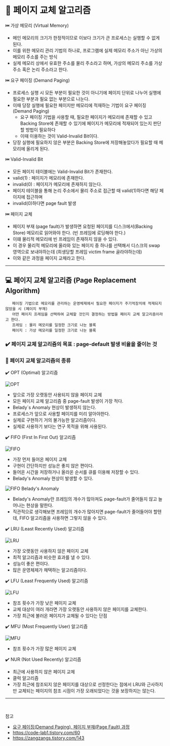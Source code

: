 # :pushpin: 페이지 교체 알고리즘
⏮️ 가상 메모리 (Virtual Memory)
- 메인 메모리의 크기가 한정적이므로 이보다 크기가 큰 프로세스는 실행할 수 없게 된다.
- 이를 위한 메모리 관리 기법의 하나로, 프로그램에 실제 메모리 주소가 아닌 가상의 메모리 주소를 주는 방식
- 실제 메모리 상에서 유효한 주소를 물리 주소라고 하며, 가상의 메모리 주소를 가상 주소 혹은 논리 주소라고 한다.

⏮️ 요구 페이징 (Demand Paging)
- 프로세스 실행 시 모든 부분이 필요한 것이 아니기에 페이지 단위로 나누어 실행에 필요한 부분과 필요 없는 부분으로 나눈다.
- 이때 당장 실행에 필요한 페이지만 메모리에 적재하는 기법이 요구 페이징 (Demand Paging)
  - 요구 페이징 기법을 사용할 때, 필요한 페이지가 메모리에 존재할 수 있고 Backing Store에 존재할 수 있기에 페이지가 메모리에 적재되어 있는지 판단할 방법이 필요하다
  - 이때 이용하는 것이 Valid-Invalid Bit이다.
- 당장 실행에 필요하지 않은 부분은 Backing Store에 저장해놓았다가 필요할 때 메모리에 올리게 된다.

⏮️ Valid-Invalid Bit
- 모든 페이지 테이블에는 Valid-Invalid Bit가 존재한다.
- valid(1) : 페이지가 메모리에 존재한다.
- invalid(0) : 페이지가 메모리에 존재하지 않는다.
- 페이지 테이블을 통해 논리 주소에서 물리 주소로 접근할 때 valid(1)하다면 해당 페이지에 접근하며
- invalid(0)하다면 page fault 발생


⏮️ 페이지 교체
- 페이지 부재 (page fault)가 발생하면 요청된 페이지를 디스크에서(Backing Store) 메모리로 읽어와야 한다. (빈 프레임에 로딩해야 한다.)
- 이떄 물리적 메모리에 빈 프레임이 존재하지 않을 수 있다.
- 이 경우 물리적 메모리에 올라와 있는 페이지 중 하나를 선택해서 디스크의 swap 영역으로 보내야하는데 (희생당할 프레임 victim frame 골라야하는데)
- 이와 같은 과정을 페이지 교체라고 한다.

---
## :computer: 페이지 교체 알고리즘 (Page Replacement Algorithm)
       페이징 기법으로 메모리를 관리하는 운영체제에서 필요한 페이지가 주기억장치에 적재되지 않았을 시 (페이지 부재)
       어떤 페이지 프레임을 선택하여 교체할 것인지 결정하는 방법을 페이지 교체 알고리즘이라고 한다.
       프레임 : 물리 메모리를 일정한 크기로 나눈 블록
       페이지 : 가상 메모리를 일정한 크기로 나눈 블록

### ✔️ 페이지 교체 알고리즘의 목표 : page-default 발생 비율을 줄이는 것

### 📃 페이지 교체 알고리즘의 종류
  
:heavy_check_mark: OPT (Optimal) 알고리즘

   ![OPT](https://img1.daumcdn.net/thumb/R1280x0/?scode=mtistory2&fname=https%3A%2F%2Fblog.kakaocdn.net%2Fdn%2FetkbwZ%2Fbtro8wOpRuo%2FyrVmZdpsBI8PienpO92bc0%2Fimg.png)

  - 앞으로 가장 오랫동안 사용되지 않을 페이지 교체
  - 모든 페이지 교체 알고리즘 중 page-fault 발생이 가장 적다.
  - Belady`s Anomaly 현상이 발생하지 않는다.
  - 프로세스가 앞으로 사용할 페이지를 미리 알아야한다.
  - 실제로 구현하기 거의 불가능한 알고리즘이다.
  - 실제로 사용하기 보다는 연구 목적을 위해 사용된다.
           
           
:heavy_check_mark: FIFO (First In First Out) 알고리즘

![FIFO](https://img1.daumcdn.net/thumb/R1280x0/?scode=mtistory2&fname=https%3A%2F%2Fblog.kakaocdn.net%2Fdn%2FbGqpiD%2Fbtrpdovhuvd%2F9JIyEkk7DUmK6uCeO2ud40%2Fimg.png)
  
  - 가장 먼저 들어온 페이지 교체
  - 구현이 간단하지만 성능은 좋지 않은 편이다.
  - 들어온 시간을 저장하거나 올라온 순서를 큐를 이용해 저장할 수 있다.
  - Belady's Anomaly 현상이 발생할 수 있다.

  ![FIFO Belady's Anomaly](https://img1.daumcdn.net/thumb/R1280x0/scode=mtistory2&fname=https%3A%2F%2Fblog.kakaocdn.net%2Fdn%2FttDLU%2FbtroYk2Bcan%2FksjC4QSI5D4w4agvUJdBd0%2Fimg.jpg)
  - Belady's Anomaly란 프레임의 개수가 많아져도 page-fault가 줄어들지 않고 늘어나는 현상을 말한다.
  - 직관적으로 생각해보면 프레임의 개수가 많아지면 page-fault가 줄어들어야 할텐데, FIFO 알고리즘을 사용하면 그렇지 않을 수 있다.            
               
               
✔️ LRU (Least Recently Used) 알고리즘    

  ![LRU](https://img1.daumcdn.net/thumb/R1280x0/?scode=mtistory2&fname=https%3A%2F%2Fblog.kakaocdn.net%2Fdn%2F4z1Wa%2Fbtro38mZn1V%2F2k9TKkjOJiGm7A9LkCndR1%2Fimg.png)
  
  - 가장 오랫동안 사용하지 않은 페이지 교체
  - 최적 알고리즘과 비슷한 효과를 낼 수 있다.
  - 성능이 좋은 편이다.
  - 많은 운영체제가 채택하는 알고리즘이다.            

                   
                   
✔️ LFU (Least Frequently Used) 알고리즘        

  ![LFU](https://img1.daumcdn.net/thumb/R1280x0/?scode=mtistory2&fname=https%3A%2F%2Fblog.kakaocdn.net%2Fdn%2Fk3rlo%2Fbtro8xT5B3y%2FDU9CSseZMbyWRwuo6X230K%2Fimg.png)
  - 참조 횟수가 가장 낮은 페이지 교체
  - 교체 대상이 여러 개라면 가장 오랫동안 사용하지 않은 페이지를 교체한다.
  - 가장 최근에 불러온 페이지가 교체될 수 있다는 단점           
              
              
✔️ MFU (Most Frequently User) 알고리즘        

  ![MFU](https://img1.daumcdn.net/thumb/R1280x0/?scode=mtistory2&fname=https%3A%2F%2Fblog.kakaocdn.net%2Fdn%2FbcvcNG%2FbtroVqoH7Ic%2FRFGqK4Lsiqls1FfXGN4Fs1%2Fimg.png)
  - 참조 횟수가 가장 많은 페이지 교체         
               
               
✔️ NUR (Not Used Recently) 알고리즘
   - 최근에 사용하지 않은 페이지 교체
   - 클럭 알고리즘
   - 가장 최근에 참조되지 않은 페이지를 대상으로 선정한다는 점에서 LRU와 근사하지만 교체되는 페이지의 참조 시점이 가장 오래되었다는 것을 보장하지는 않는다.
---

<br>

참고
- [요구 페이징(Demand Paging), 페이지 부재(Page Fault) 과정](https://code-lab1.tistory.com/59)
- https://code-lab1.tistory.com/60
- https://zangzangs.tistory.com/143
